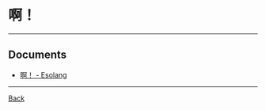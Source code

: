 # 啊！

---

## Documents

- [啊！ - Esolang](https://esolangs.org/wiki/%E5%95%8A%EF%BC%81)

---

[Back](./readme.md)

